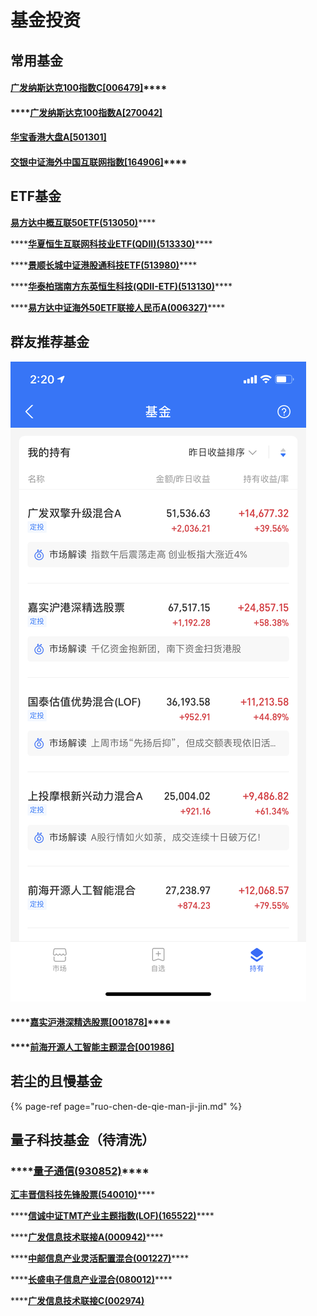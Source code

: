 # 基金投资

## 常用基金

#### [**广发纳斯达克100指数C\[006479\]**](http://fund.eastmoney.com/006479.html)\*\*\*\*

#### \*\*\*\*[广发纳斯达克100指数A\[270042\]](http://fund.eastmoney.com/270042.html)

#### [**华宝香港大盘A\[501301\]**](http://fund.eastmoney.com/501301.html)

#### 

#### [**交银中证海外中国互联网指数\[164906\]**](http://fund.eastmoney.com/164906.html)\*\*\*\*

## **ETF基金**

[**易方达中概互联50ETF\(513050\)**](http://fund.eastmoney.com/513050.html)\*\*\*\*

\*\*\*\*[**华夏恒生互联网科技业ETF\(QDII\)\(513330\)**](https://fund.eastmoney.com/513330.html)\*\*\*\*

\*\*\*\*[**景顺长城中证港股通科技ETF\(513980\)**](https://fund.eastmoney.com/513980.html)\*\*\*\*

\*\*\*\*[**华泰柏瑞南方东英恒生科技\(QDII-ETF\)\(513130\)**](http://fund.eastmoney.com/513130.html)\*\*\*\*

\*\*\*\*[**易方达中证海外50ETF联接人民币A\(006327\)**](https://fund.eastmoney.com/006327.html)\*\*\*\*

## 群友推荐基金

![](../../.gitbook/assets/2836d1dd67fb0fb86288f409a551e21e.png)

#### \*\*\*\*[**嘉实沪港深精选股票\[001878\]**](http://fund.eastmoney.com/001878.html)\*\*\*\*

#### \*\*\*\*[前海开源人工智能主题混合\[001986\]](http://fund.eastmoney.com/001986.html)

## 若尘的且慢基金

{% page-ref page="ruo-chen-de-qie-man-ji-jin.md" %}

## **量子科技基金（待清洗）**

### \*\*\*\*[**量子通信\(930852\)**](http://quote.eastmoney.com/zz/2.930852.html)\*\*\*\*

[**汇丰晋信科技先锋股票\(540010\)**](https://fund.eastmoney.com/540010.html)\*\*\*\*

\*\*\*\*[**信诚中证TMT产业主题指数\(LOF\)\(165522\)**](http://fund.eastmoney.com/165522.html)\*\*\*\*

\*\*\*\*[**广发信息技术联接A\(000942\)**](https://fund.eastmoney.com/000942.html)\*\*\*\*

\*\*\*\*[**中邮信息产业灵活配置混合\(001227\)**](https://fund.eastmoney.com/001227.html)\*\*\*\*

\*\*\*\*[**长盛电子信息产业混合\(080012\)**](https://fund.eastmoney.com/080012.html)\*\*\*\*

\*\*\*\*[**广发信息技术联接C\(002974\)**](https://fund.eastmoney.com/002974.html)

